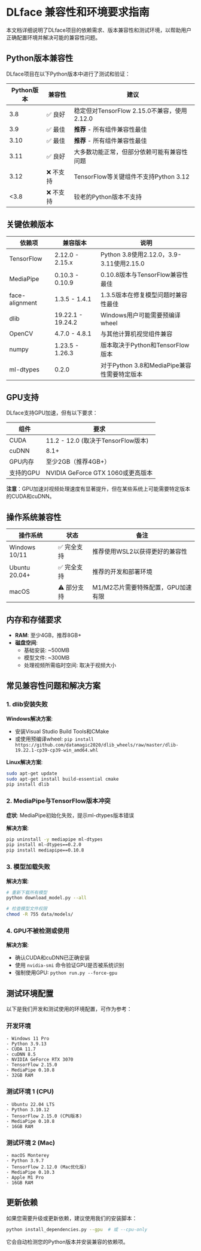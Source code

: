# DLface 兼容性和环境要求指南

本文档详细说明了DLface项目的依赖需求、版本兼容性和测试环境，以帮助用户正确配置环境并解决可能的兼容性问题。

## Python版本兼容性

DLface项目在以下Python版本中进行了测试和验证：

| Python版本 | 兼容性 | 建议 |
|------------|------|------|
| 3.8        | ✅ 良好  | 稳定但对TensorFlow 2.15.0不兼容，使用2.12.0 |
| 3.9        | ✅ 最佳  | **推荐** - 所有组件兼容性最佳 |
| 3.10       | ✅ 最佳  | **推荐** - 所有组件兼容性最佳 |
| 3.11       | ✅ 良好  | 大多数功能正常，但部分依赖可能有兼容性问题 |
| 3.12       | ❌ 不支持 | TensorFlow等关键组件不支持Python 3.12 |
| <3.8       | ❌ 不支持 | 较老的Python版本不支持 |

## 关键依赖版本

| 依赖项 | 兼容版本 | 说明 |
|--------|---------|------|
| TensorFlow | 2.12.0 - 2.15.x | Python 3.8使用2.12.0，3.9-3.11使用2.15.0 |
| MediaPipe | 0.10.3 - 0.10.9 | 0.10.8版本与TensorFlow兼容性最佳 |
| face-alignment | 1.3.5 - 1.4.1 | 1.3.5版本在修复模型问题时兼容性最佳 |
| dlib | 19.22.1 - 19.24.2 | Windows用户可能需要预编译wheel |
| OpenCV | 4.7.0 - 4.8.1 | 与其他计算机视觉组件兼容 |
| numpy | 1.23.5 - 1.26.3 | 版本取决于Python和TensorFlow版本 |
| ml-dtypes | 0.2.0 | 对于Python 3.8和MediaPipe兼容性需要特定版本 |

## GPU支持

DLface支持GPU加速，但有以下要求：

| 组件 | 要求 |
|------|------|
| CUDA | 11.2 - 12.0 (取决于TensorFlow版本) |
| cuDNN | 8.1+ |
| GPU内存 | 至少2GB（推荐4GB+） |
| 支持的GPU | NVIDIA GeForce GTX 1060或更高版本 |

**注意**：GPU加速对视频处理速度有显著提升，但在某些系统上可能需要特定版本的CUDA和cuDNN。

## 操作系统兼容性

| 操作系统 | 状态 | 备注 |
|---------|------|------|
| Windows 10/11 | ✅ 完全支持 | 推荐使用WSL2以获得更好的兼容性 |
| Ubuntu 20.04+ | ✅ 完全支持 | 推荐的开发和部署环境 |
| macOS | ⚠️ 部分支持 | M1/M2芯片需要特殊配置，GPU加速有限 |

## 内存和存储要求

- **RAM**: 至少4GB，推荐8GB+
- **磁盘空间**: 
  - 基础安装: ~500MB
  - 模型文件: ~300MB
  - 处理视频所需临时空间: 取决于视频大小

## 常见兼容性问题和解决方案

### 1. dlib安装失败

**Windows解决方案**:
- 安装Visual Studio Build Tools和CMake
- 或使用预编译wheel: `pip install https://github.com/datamagic2020/dlib_wheels/raw/master/dlib-19.22.1-cp39-cp39-win_amd64.whl`

**Linux解决方案**:
```bash
sudo apt-get update
sudo apt-get install build-essential cmake
pip install dlib
```

### 2. MediaPipe与TensorFlow版本冲突

**症状**: MediaPipe初始化失败，提示ml-dtypes版本错误

**解决方案**:
```bash
pip uninstall -y mediapipe ml-dtypes
pip install ml-dtypes==0.2.0
pip install mediapipe==0.10.8
```

### 3. 模型加载失败

**解决方案**:
```bash
# 重新下载所有模型
python download_model.py --all

# 检查模型文件权限
chmod -R 755 data/models/
```

### 4. GPU不被检测或使用

**解决方案**:
- 确认CUDA和cuDNN已正确安装
- 使用 `nvidia-smi` 命令验证GPU是否被系统识别
- 强制使用GPU: `python run.py --force-gpu`

## 测试环境配置

以下是我们开发和测试使用的环境配置，可作为参考：

### 开发环境

```
- Windows 11 Pro
- Python 3.9.13
- CUDA 11.7
- cuDNN 8.5
- NVIDIA GeForce RTX 3070
- TensorFlow 2.15.0
- MediaPipe 0.10.8
- 32GB RAM
```

### 测试环境 1 (CPU)

```
- Ubuntu 22.04 LTS
- Python 3.10.12
- TensorFlow 2.15.0 (CPU版本)
- MediaPipe 0.10.8
- 16GB RAM
```

### 测试环境 2 (Mac)

```
- macOS Monterey
- Python 3.9.7
- TensorFlow 2.12.0 (Mac优化版)
- MediaPipe 0.10.3
- Apple M1 Pro
- 16GB RAM
```

## 更新依赖

如果您需要升级或更新依赖，建议使用我们的安装脚本：

```bash
python install_dependencies.py --gpu  # 或 --cpu-only
```

它会自动检测您的Python版本并安装兼容的依赖项。 